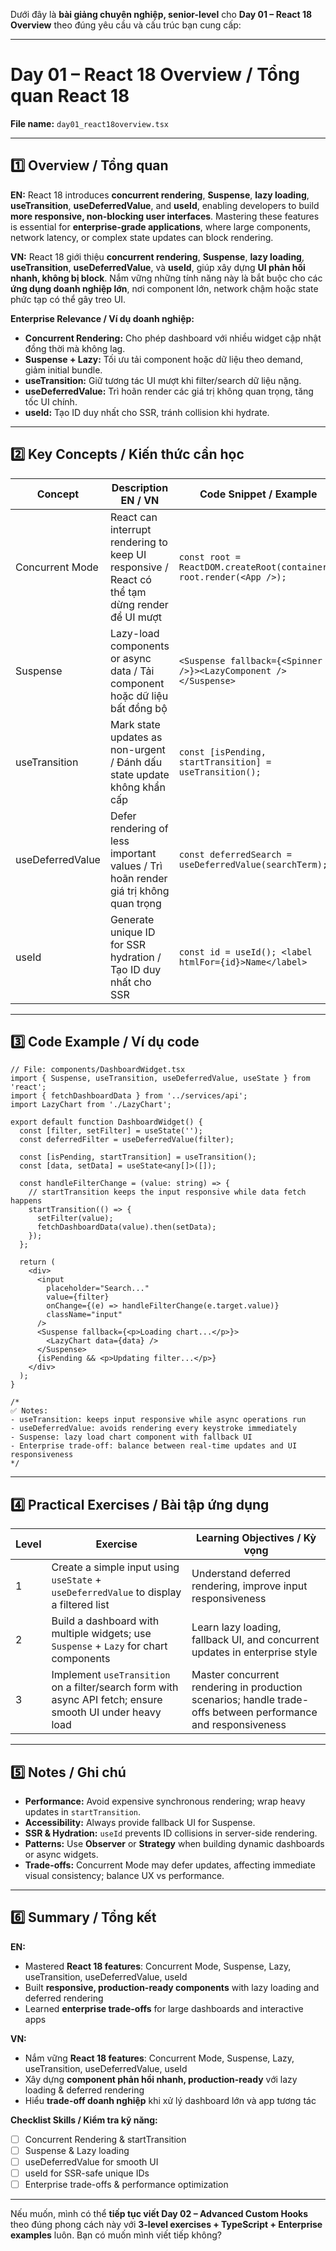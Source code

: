 Dưới đây là **bài giảng chuyên nghiệp, senior-level** cho **Day 01 – React 18 Overview** theo đúng yêu cầu và cấu trúc bạn cung cấp:

---

# Day 01 – React 18 Overview / Tổng quan React 18

**File name:** `day01_react18overview.tsx`

---

## 1️⃣ Overview / Tổng quan

**EN:**
React 18 introduces **concurrent rendering**, **Suspense**, **lazy loading**, **useTransition**, **useDeferredValue**, and **useId**, enabling developers to build **more responsive, non-blocking user interfaces**. Mastering these features is essential for **enterprise-grade applications**, where large components, network latency, or complex state updates can block rendering.

**VN:**
React 18 giới thiệu **concurrent rendering**, **Suspense**, **lazy loading**, **useTransition**, **useDeferredValue**, và **useId**, giúp xây dựng **UI phản hồi nhanh, không bị block**. Nắm vững những tính năng này là bắt buộc cho các **ứng dụng doanh nghiệp lớn**, nơi component lớn, network chậm hoặc state phức tạp có thể gây treo UI.

**Enterprise Relevance / Ví dụ doanh nghiệp:**

* **Concurrent Rendering:** Cho phép dashboard với nhiều widget cập nhật đồng thời mà không lag.
* **Suspense + Lazy:** Tối ưu tải component hoặc dữ liệu theo demand, giảm initial bundle.
* **useTransition:** Giữ tương tác UI mượt khi filter/search dữ liệu nặng.
* **useDeferredValue:** Trì hoãn render các giá trị không quan trọng, tăng tốc UI chính.
* **useId:** Tạo ID duy nhất cho SSR, tránh collision khi hydrate.

---

## 2️⃣ Key Concepts / Kiến thức cần học

| Concept          | Description EN / VN                                                                           | Code Snippet / Example                                               |
| ---------------- | --------------------------------------------------------------------------------------------- | -------------------------------------------------------------------- |
| Concurrent Mode  | React can interrupt rendering to keep UI responsive / React có thể tạm dừng render để UI mượt | `const root = ReactDOM.createRoot(container); root.render(<App />);` |
| Suspense         | Lazy-load components or async data / Tải component hoặc dữ liệu bất đồng bộ                   | `<Suspense fallback={<Spinner />}><LazyComponent /></Suspense>`      |
| useTransition    | Mark state updates as non-urgent / Đánh dấu state update không khẩn cấp                       | `const [isPending, startTransition] = useTransition();`              |
| useDeferredValue | Defer rendering of less important values / Trì hoãn render giá trị không quan trọng           | `const deferredSearch = useDeferredValue(searchTerm);`               |
| useId            | Generate unique ID for SSR hydration / Tạo ID duy nhất cho SSR                                | `const id = useId(); <label htmlFor={id}>Name</label>`               |

---

## 3️⃣ Code Example / Ví dụ code

```tsx
// File: components/DashboardWidget.tsx
import { Suspense, useTransition, useDeferredValue, useState } from 'react';
import { fetchDashboardData } from '../services/api';
import LazyChart from './LazyChart';

export default function DashboardWidget() {
  const [filter, setFilter] = useState('');
  const deferredFilter = useDeferredValue(filter);

  const [isPending, startTransition] = useTransition();
  const [data, setData] = useState<any[]>([]);

  const handleFilterChange = (value: string) => {
    // startTransition keeps the input responsive while data fetch happens
    startTransition(() => {
      setFilter(value);
      fetchDashboardData(value).then(setData);
    });
  };

  return (
    <div>
      <input
        placeholder="Search..."
        value={filter}
        onChange={(e) => handleFilterChange(e.target.value)}
        className="input"
      />
      <Suspense fallback={<p>Loading chart...</p>}>
        <LazyChart data={data} />
      </Suspense>
      {isPending && <p>Updating filter...</p>}
    </div>
  );
}

/*
✅ Notes:
- useTransition: keeps input responsive while async operations run
- useDeferredValue: avoids rendering every keystroke immediately
- Suspense: lazy load chart component with fallback UI
- Enterprise trade-off: balance between real-time updates and UI responsiveness
*/
```

---

## 4️⃣ Practical Exercises / Bài tập ứng dụng

| Level | Exercise                                                                                                  | Learning Objectives / Kỳ vọng                                                                                 |
| ----- | --------------------------------------------------------------------------------------------------------- | ------------------------------------------------------------------------------------------------------------- |
| 1     | Create a simple input using `useState` + `useDeferredValue` to display a filtered list                    | Understand deferred rendering, improve input responsiveness                                                   |
| 2     | Build a dashboard with multiple widgets; use `Suspense` + `Lazy` for chart components                     | Learn lazy loading, fallback UI, and concurrent updates in enterprise style                                   |
| 3     | Implement `useTransition` on a filter/search form with async API fetch; ensure smooth UI under heavy load | Master concurrent rendering in production scenarios; handle trade-offs between performance and responsiveness |

---

## 5️⃣ Notes / Ghi chú

* **Performance:** Avoid expensive synchronous rendering; wrap heavy updates in `startTransition`.
* **Accessibility:** Always provide fallback UI for Suspense.
* **SSR & Hydration:** `useId` prevents ID collisions in server-side rendering.
* **Patterns:** Use **Observer** or **Strategy** when building dynamic dashboards or async widgets.
* **Trade-offs:** Concurrent Mode may defer updates, affecting immediate visual consistency; balance UX vs performance.

---

## 6️⃣ Summary / Tổng kết

**EN:**

* Mastered **React 18 features**: Concurrent Mode, Suspense, Lazy, useTransition, useDeferredValue, useId
* Built **responsive, production-ready components** with lazy loading and deferred rendering
* Learned **enterprise trade-offs** for large dashboards and interactive apps

**VN:**

* Nắm vững **React 18 features**: Concurrent Mode, Suspense, Lazy, useTransition, useDeferredValue, useId
* Xây dựng **component phản hồi nhanh, production-ready** với lazy loading & deferred rendering
* Hiểu **trade-off doanh nghiệp** khi xử lý dashboard lớn và app tương tác

**Checklist Skills / Kiểm tra kỹ năng:**

* [ ] Concurrent Rendering & startTransition
* [ ] Suspense & Lazy loading
* [ ] useDeferredValue for smooth UI
* [ ] useId for SSR-safe unique IDs
* [ ] Enterprise trade-offs & performance optimization

---

Nếu muốn, mình có thể **tiếp tục viết Day 02 – Advanced Custom Hooks** theo đúng phong cách này với **3-level exercises + TypeScript + Enterprise examples** luôn. Bạn có muốn mình viết tiếp không?
